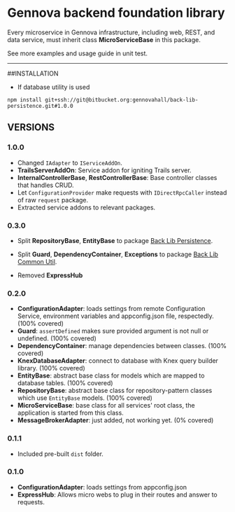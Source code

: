 # Gennova backend foundation library

Every microservice in Gennova infrastructure, including web, REST, and data service, must inherit class **MicroServiceBase** in this package.

See more examples and usage guide in unit test.

---
##INSTALLATION

- If database utility is used

`npm install git+ssh://git@bitbucket.org:gennovahall/back-lib-persistence.git#1.0.0`

## VERSIONS

### 1.0.0
- Changed `IAdapter` to `IServiceAddOn`.
- **TrailsServerAddOn**: Service addon for igniting Trails server.
- **InternalControllerBase**, **RestControllerBase**: Base controller classes that handles CRUD.
- Let `ConfigurationProvider` make requests with `IDirectRpcCaller` instead of raw `request` package.
- Extracted service addons to relevant packages.

### 0.3.0
- Split **RepositoryBase**, **EntityBase** to package [Back Lib Persistence](https://bitbucket.org/gennovahall/back-lib-persistence).

- Split **Guard**, **DependencyContainer**, **Exceptions** to package [Back Lib Common Util](https://bitbucket.org/gennovahall/back-lib-common-util).

- Removed **ExpressHub**

### 0.2.0
- **ConfigurationAdapter**: loads settings from remote Configuration Service, environment variables and appconfig.json file, respectedly. (100% covered)
- **Guard**: `assertDefined` makes sure provided argument is not null or undefined. (100% covered)
- **DependencyContainer**: manage dependencies between classes. (100% covered)
- **KnexDatabaseAdapter**: connect to database with Knex query builder library. (100% covered)
- **EntityBase**: abstract base class for models which are mapped to database tables. (100% covered)
- **RepositoryBase**: abstract base class for repository-pattern classes which use `EntityBase` models. (100% covered)
- **MicroServiceBase**: base class for all services' root class, the application is started from this class.
- **MessageBrokerAdapter**: just added, not working yet. (0% covered)

### 0.1.1
- Included pre-built `dist` folder.

### 0.1.0
- **ConfigurationAdapter**: loads settings from appconfig.json
- **ExpressHub**: Allows micro webs to plug in their routes and answer to requests.